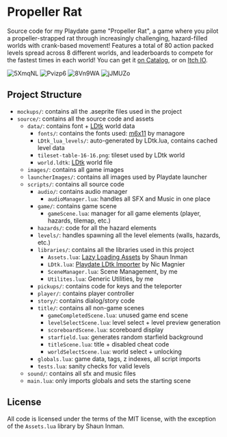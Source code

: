 # Propeller Rat
Source code for my Playdate game "Propeller Rat", a game where you pilot a propeller-strapped rat through increasingly challenging, hazard-filled worlds with crank-based movement! Features a total of 80 action packed levels spread across 8 different worlds, and leaderboards to compete for the fastest times in each world! You can get it [on Catalog](https://play.date/games/propeller-rat), or on [Itch IO](https://squidgod.itch.io/propeller-rat).

![5XmqNL](https://github.com/user-attachments/assets/22681be5-72bf-43ad-bec0-1d249f12f181)
![Pvizp6](https://github.com/user-attachments/assets/7108e9ce-0862-4f1f-80e5-fdc2811a9ab0)
![8Vn9WA](https://github.com/user-attachments/assets/8f300b6e-6a39-45bd-90fa-1488bba71798)
![jJMUZo](https://github.com/user-attachments/assets/4e4bc5e2-32cd-496b-8c90-b7b34fda7835)


## Project Structure
- `mockups/`: contains all the .aseprite files used in the project
- `source/`: contains all the source code and assets
  - `data/`: contains font + [LDtk](https://ldtk.io/) world data
    - `fonts/`: contains the fonts used: [m6x11](https://managore.itch.io/m6x11) by managore
    - `LDtk_lua_levels/`: auto-generated by LDtk.lua, contains cached level data
    - `tileset-table-16-16.png`: tileset used by LDtk world
    - `world.ldtk`: [LDtk](https://ldtk.io/) world file
  - `images/`: contains all game images
  - `launcherImages/`: contains all images used by Playdate launcher
  - `scripts/`: contains all source code
    - `audio/`: contains audio manager
      - `audioManager.lua`: handles all SFX and Music in one place
    - `game/`: contains game scene
      - `gameScene.lua`: manager for all game elements (player, hazards, tilemap, etc.)
    - `hazards/`: code for all the hazard elements
    - `levels/`: handles spawning all the level elements (walls, hazards, etc.)
    - `libraries/`: contains all the libraries used in this project
      - `Assets.lua`: [Lazy Loading Assets](https://devforum.play.date/t/best-practices-for-managing-lots-of-assets/395/2) by Shaun Inman
      - `LDtk.lua`: [Playdate LDtk Importer](https://github.com/NicMagnier/PlaydateLDtkImporter) by Nic Magnier
      - `SceneManager.lua`: Scene Management, by me
      - `Utilites.lua`: Generic Utilities, by me
    - `pickups/`: contains code for keys and the teleporter
    - `player/`: contains player controller
    - `story/`: contains dialog/story code
    - `title/`: contains all non-game scenes
      - `gameCompletedScene.lua`: unused game end scene
      - `levelSelectScene.lua`: level select + level preview generation
      - `scoreboardScene.lua`: scoreboard display
      - `starfield.lua`: generates random starfield background
      - `titleScene.lua`: title + disabled cheat code
      - `worldSelectScene.lua`: world select + unlocking
    - `globals.lua`: game data, tags, z indexes, all script imports
    - `tests.lua`: sanity checks for valid levels
  - `sound/`: contains all sfx and music files
  - `main.lua`: only imports globals and sets the starting scene

## License
All code is licensed under the terms of the MIT license, with the exception of the `Assets.lua` library by Shaun Inman.
